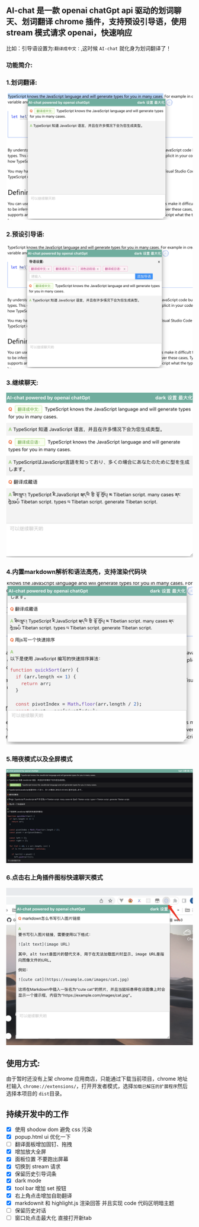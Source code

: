 ## AI-chat 是一款 openai chatGpt api 驱动的划词聊天、划词翻译 chrome 插件，支持预设引导语，使用 stream 模式请求 openai，快速响应

比如：引导语设置为:`翻译成中文：`,这时候 `AI-chat` 就化身为划词翻译了！

### 功能简介:

### 1.划词翻译:

![示例图片](/docAssets/1.png)  

### 2.预设引导语:

![示例图片](/docAssets/2.png)

### 3.继续聊天:

![示例图片](/docAssets/3.png)  

### 4.内置markdown解析和语法高亮，支持渲染代码块

![示例图片](/docAssets/4.png) 

### 5.暗夜模式以及全屏模式  

![示例图片](/docAssets/5.png) 

### 6.点击右上角插件图标快速聊天模式  

![示例图片](/docAssets/6.png) 

## 使用方式:

由于暂时还没有上架 chrome 应用商店，只能通过下载当前项目，chrome 地址栏输入 `chrome://extensions/`，打开开发者模式，选择`加载已解压的扩展程序`然后选择本项目的 `dist`目录。

## 持续开发中的工作  

- [x] 使用 shodow dom 避免 css 污染
- [x] popup.html ui 优化一下  
- [ ] 翻译面板增加固钉、拖拽  
- [x] 增加放大全屏  
- [x] 面板位置 不要跑出屏幕  
- [x] 切换到 stream 请求  
- [x] 保留历史引导词条    
- [x] dark mode
- [x] tool bar 增加 set 按钮 
- [x] 右上角点击增加自助翻译  
- [x] markdownit 和 highlight.js 渲染回答  并且实现 code 代码区明暗主题  
- [ ] 保留历史对话  
- [ ] 窗口处点击最大化 直接打开新tab  